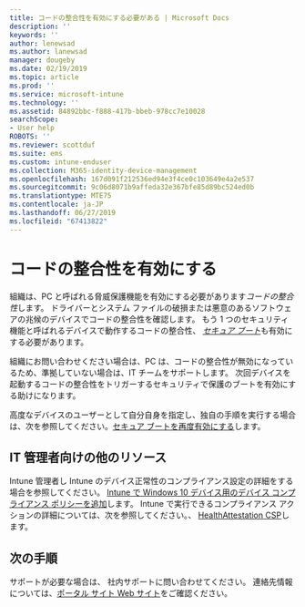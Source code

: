 ```yaml
---
title: コードの整合性を有効にする必要がある | Microsoft Docs
description: ''
keywords: ''
author: lenewsad
ms.author: lanewsad
manager: dougeby
ms.date: 02/19/2019
ms.topic: article
ms.prod: ''
ms.service: microsoft-intune
ms.technology: ''
ms.assetid: 84892bbc-f888-417b-bbeb-978cc7e10028
searchScope:
- User help
ROBOTS: ''
ms.reviewer: scottduf
ms.suite: ems
ms.custom: intune-enduser
ms.collection: M365-identity-device-management
ms.openlocfilehash: 167d091f212536ed94e3f4ce0c103649e4a2e537
ms.sourcegitcommit: 9c06d8071b9affeda32e367bfe85d89bc524ed0b
ms.translationtype: MTE75
ms.contentlocale: ja-JP
ms.lasthandoff: 06/27/2019
ms.locfileid: "67413822"
---
```

# <a name="enable-code-integrity"></a>コードの整合性を有効にする

組織は、PC と呼ばれる脅威保護機能を有効にする必要があります*コードの整合性*します。 ドライバーとシステム ファイルの破損または悪意のあるソフトウェアの兆候のデバイスでコードの整合性を確認します。 もう 1 つのセキュリティ機能と呼ばれるデバイスで動作するコードの整合性、 [*セキュア ブート*](https://docs.microsoft.com/windows/security/information-protection/secure-the-windows-10-boot-process#secure-boot)も有効にする必要があります。 

組織にお問い合わせください場合は、PC は、コードの整合性が無効になっているため、準拠していない場合は、IT チームをサポートします。 次回デバイスを起動するコードの整合性をトリガーするセキュリティで保護のブートを有効にする助けになります。 

高度なデバイスのユーザーとして自分自身を指定し、独自の手順を実行する場合は、次を参照してください。[セキュア ブートを再度有効にする](https://docs.microsoft.com/windows-hardware/manufacture/desktop/disabling-secure-boot#re-enable-secure-boot)します。

## <a name="additional-resources-for-it-administrators"></a>IT 管理者向けの他のリソース  
Intune 管理者し Intune のデバイス正常性のコンプライアンス設定の詳細をする場合を参照してください。 [Intune で Windows 10 デバイス用のデバイス コンプライアンス ポリシーを追加](https://docs.microsoft.com/intune/compliance-policy-create-windows)します。 Intune で実行できるコンプライアンス アクションの詳細については、次を参照してください。、 [HealthAttestation CSP](https://docs.microsoft.com/windows/client-management/mdm/healthattestation-csp#step-8-take-appropriate-policy-action-based-on-evaluation-results)します。  

## <a name="next-steps"></a>次の手順  
サポートが必要な場合は、 社内サポートに問い合わせてください。 連絡先情報については、[ポータル サイト Web サイト](https://go.microsoft.com/fwlink/?linkid=2010980)をご確認ください。
